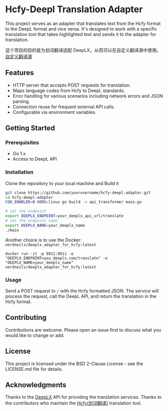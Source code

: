 # Hcfy-Deepl Translation Adapter

This project serves as an adapter that translates text from the Hcfy format to the DeepL format and vice versa. It's designed to work with a specific translation tool that takes highlighted text and sends it to the adapter for translation.

这个项目的目的是为划词翻译适配 DeepLX，从而可以在自定义翻译源中使用。[自定义翻译源](https://hcfy.app/docs/services/custom-api)

## Features

- HTTP server that accepts POST requests for translation.
- Maps language codes from Hcfy to DeepL standards.
- Error handling for various scenarios including network errors and JSON parsing.
- Connection reuse for frequent external API calls.
- Configurable via environment variables.

## Getting Started

### Prerequisites

- Go 1.x
- Access to DeepL API

### Installation

Clone the repository to your local machine and Build it

```bash
git clone https://github.com/yourusername/hcfy-deepl-adapter.git
cd hcfy-deepl-adapter
CGO_ENABLED=0 GOOS=linux go build -o api_transformer main.go
```

```bash
# set the endpoint
export DEEPLX_ENDPOINT=your_deeplx_api_url/translate
# set the endpoint name
export DEEPLX_NAME=your_deeplx_name
./main
```

Another choice is to use the Docker: `nerdneils/deeplx_adapter_for_hcfy:latest`

```
docker run -it -p 9911:9911 -e "DEEPLX_ENDPOINT=you_deeplx.com/translate" -e "DEEPLX_NAME=your_deeplx_name" nerdneils/deeplx_adapter_for_hcfy:latest
```

### Usage

Send a POST request to `/` with the Hcfy formatted JSON. The service will process the request, call the DeepL API, and return the translation in the Hcfy format.

## Contributing
Contributions are welcome. Please open an issue first to discuss what you would like to change or add.

## License
This project is licensed under the BSD 2-Clause License - see the LICENSE.md file for details.

## Acknowledgments
Thanks to the [DeepLX](https://github.com/OwO-Network/DeepLX) API for providing the translation services.
Thanks to the contributors who maintain the [Hcfy(划词翻译)](https://hcfy.app) translation tool.